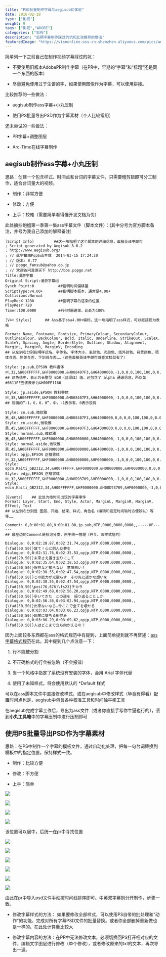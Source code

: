 ```yaml
---
title: "PSD批量制作字母与aegisub初体验"
date: 2018-02-18
type: ["影视"]
weight: 9
tags: ["影视","ADOBE"]
categories: ["影视"]
description: "后期字幕制作踩过的坑和比较推荐的做法"
featuredImage: "https://visnonline.oss-cn-shenzhen.aliyuncs.com/pics/aegisub/aegisub.png"
---
```

简单列一下之前自己在制作视频字幕踩过的坑：

- 不要使用旧版本AdobePR制作字幕（在PR中，早期的“字幕”和“标题”还是同一个东西的版本）

- 尽量避免使用过于生僻的字，如果使用图像作为字幕，可以使用拼接。

比较推荐的一些做法：

- aegisub制作ass字幕+小丸压制

- 使用PS批量导出PSD作为字幕素材（个人比较常用）

还未尝试的一些做法：

- PR字幕+调整图层

- Arc-Time在线字幕制作

## aegisub制作ass字幕+小丸压制

思路：创建一个包含样式、时间点和台词的字幕文件，只需要粗剪辑即可分工制作，适合台词量大的视频。

- 制作：非常方便

- 修改：方便

- 上手：较难（需要简单看得懂开发文档为优）

此处摘抄炮姐第一季第一集ass字幕文件（脚本文件）：(其中分号为官方脚本备注，井号为我自己添加的解释备注)
```ass
[Script Info]         ##这一块指明了这个脚本的详细信息，直接英译中即可
; Script generated by Aegisub 3.0.2
; http://www.aegisub.org/
; // 此字幕由PopSub生成  2014-03-15 17:24:20
; // 版本: 0.77
; // popgo_fansub@yahoo.co.jp
; // 欢迎访问漫游天下 http://bbs.popgo.net
Title:漫游字幕
Original Script:漫游字幕组
Synch Point:0           ##指明时间偏移量
ScriptType:v4.00+       ##指明脚本版本，通常是4.00+
Collisions:Normal
PlayResX:1280           ##指明字幕的渲染的位置
PlayResY:720
Timer:100.0000          ##计时器速率，此处为100%

[V4+ Styles]      ## Ass基于ssa4.00+编码，这一块指明了ass样式，可以直接视为表格

Format: Name, Fontname, Fontsize, PrimaryColour, SecondaryColour, OutlineColour, BackColour, Bold, Italic, Underline, StrikeOut, ScaleX, ScaleY, Spacing, Angle, BorderStyle, Outline, Shadow, Alignment, MarginL, MarginR, MarginV, Encoding
## 从左到右分别指明样式名、字体名、字体大小、主颜色、次颜色、线外颜色、背景颜色、粗体与否、斜体与否、下划线与否……（这些直接英译中即可或查文档就有了）

Style: jp.sub,EPSON 教科書体Ｍ,32,&H00FFFFFF,&HF0000000,&H008407F3,&H64000000,-1,0,0,0,100,100,0,0.00,1,2,1,2,10,10,10,128
## 颜色值中，表示为长整型 BGR（蓝绿红）值，还包含了 alpha 通道信息，所以如#6611FF应该表示为&H00FF1166

Style: jp.aside,EPSON 教科書体Ｍ,35,&H00FFFFFF,&HF0000000,&H008407F3,&H64000000,-1,0,0,0,100,100,0,0.00,1,2,0,8,30,30,10,128
## 后面的“-1，0，0，0”，中，-1表示有，0表示没有

Style: cn.sub,微软雅黑,48,&H00FFFFFF,&HF0000000,&H008407F3,&H64000000,0,0,0,0,100,100,0,0.00,1,2,1,2,30,30,10,134
Style: cn.aside,微软雅黑,45,&H00FFFFFF,&HF0000000,&H008407F3,&H64000000,0,0,0,0,100,100,0,0.00,1,2,0,8,30,30,10,134
Style: normal.sub,微软雅黑,45,&H00FFFFFF,&HF0000000,&H00000000,&H64000000,-1,0,0,0,100,100,0,0.00,1,1,0,2,30,30,10,134
Style: normal.aside,微软雅黑,45,&H00FFFFFF,&HF0000000,&H00000000,&H64000000,-1,0,0,0,100,100,0,0.00,1,1,0,8,30,30,10,134
Style: opjp,EPSON 正楷書体Ｍ,32,&H00FFFFFF,&HF0000000,&H00000000,&HF0000000,-1,0,0,0,100,100,0,0.00,1,3,0,1,15,15,10,128
Style: opcn,Kaiti_GB2312,34,&H00FFFFFF,&HF0000000,&H00000000,&HF0000000,0,0,0,0,100,100,0,0.00,1,3,0,9,15,15,10,1
Style: edjp,EPSON 正楷書体Ｍ,32,&H00FFFFFF,&HF0000000,&H00D93709,&HF0000000,-1,0,0,0,100,100,0,0.00,1,3,0,1,15,15,10,128
Style: edcn,Kaiti_GB2312,34,&H00FFFFFF,&HF0000000,&H00D93709,&HF0000000,-1,0,0,0,100,100,0,0.00,1,3,0,9,15,15,10,1

[Events]    ## 此处为按时间出现的字幕事件
Format: Layer, Start, End, Style, Actor, MarginL, MarginR, MarginV, Effect, Text
## 从左到右分别是 图层、开始、结束、样式、角色名（编辑和设定时间轴时方便辨认）等等……

Comment: 0,0:00:01.80,0:00:01.80,jp.sub,NTP,0000,0000,0000,,-----OP------
## 最左边的Comment是标记分类，用于统一管理（开关、改样式啥的）

Dialogue: 0,0:02:28.87,0:02:31.74,opjp,NTP,0000,0000,0000,,{\fad(50,50)}放て！心に刻んだ夢を
Dialogue: 0,0:02:31.76,0:02:35.53,opjp,NTP,0000,0000,0000,,{\fad(20,50)}未来さえ置き去りにして
Dialogue: 0,0:02:35.64,0:02:38.53,opjp,NTP,0000,0000,0000,,{\fad(50,50)}限界など知らない　意味無い！
Dialogue: 0,0:02:38.55,0:02:47.54,opjp,NTP,0000,0000,0000,,{\fad(50,50)}この能力が光散らす　その先に遥かな想いを
Dialogue: 0,0:02:38.55,0:02:47.54,opjp,NTP,0000,0000,0000,,{\fad(50,50)\pos(76,676)\fs23}チカラ
Dialogue: 0,0:02:49.69,0:02:56.20,opjp,NTP,0000,0000,0000,,{\fad(50,50)}歩いてきた　この道を　振り返ることしか
Dialogue: 0,0:02:56.36,0:03:02.94,opjp,NTP,0000,0000,0000,,{\fad(50,50)}出来ないなら…今ここで全てを壊せる
Dialogue: 0,0:03:03.04,0:03:06.23,opjp,NTP,0000,0000,0000,,{\fad(50,50)}暗闇に堕ちる街並み
Dialogue: 0,0:03:06.29,0:03:09.62,opjp,NTP,0000,0000,0000,,{\fad(50,50)}人はどこまで立ち向かえるの？
```

因为上面较多东西都在ass的格式规范中有提到，上面简单提到就不再赘述：[ass字幕格式规范](https://github.com/weizhenye/ASS/wiki/ASS-%E5%AD%97%E5%B9%95%E6%A0%BC%E5%BC%8F%E8%A7%84%E8%8C%83)在此。其中提到几个点注意一下：

1. 行不能被分割

2. 不正确格式的行会被忽略（不会报错）

3. 当一个风格中指定了系统没有安装的字体，会用 Arial 字体代替

4. 使用了未知样式，将会使用默认的 \*Default 样式

可以在ass脚本文件中直接修改样式，或在aegisub中修改样式（毕竟有得看）配置时间点也是，aegisub中包含各种校准工具和时间轴平移工具

在aegisub完成字幕工作后，导出为ass文件（或者你直接手写你牛逼也行的），丢到**小丸工具箱**中的字幕压制中进行压制即可

## 使用PS批量导出PSD作为字幕素材

思路：在PS中制作一个字幕的模板文件，通过自动化处理，把每一句台词替换到模板中的指定位置，保持样式一致。

- 制作：比较方便

- 修改：不方便

- 上手：简单

![](https://visnonline.oss-cn-shenzhen.aliyuncs.com/pics/aegisub/zimu1.png)

![](https://visnonline.oss-cn-shenzhen.aliyuncs.com/pics/aegisub/zimu2.png)

![](https://visnonline.oss-cn-shenzhen.aliyuncs.com/pics/aegisub/zimu3.png)

![](https://visnonline.oss-cn-shenzhen.aliyuncs.com/pics/aegisub/zimu4.png)

该位置可以居中，后统一在pr中寻找位置

![](https://visnonline.oss-cn-shenzhen.aliyuncs.com/pics/aegisub/zimu5.png)

![](https://visnonline.oss-cn-shenzhen.aliyuncs.com/pics/aegisub/zimu6.png)

![](https://visnonline.oss-cn-shenzhen.aliyuncs.com/pics/aegisub/zimu7.png)

![](https://visnonline.oss-cn-shenzhen.aliyuncs.com/pics/aegisub/zimu8.png)

![](https://visnonline.oss-cn-shenzhen.aliyuncs.com/pics/aegisub/zimu9.png)

![](https://visnonline.oss-cn-shenzhen.aliyuncs.com/pics/aegisub/zimu10.png)

由此在pr中导入psd文件手动按时间线排序即可。中英双字幕则分开制作，步骤一致。

- 修改字幕样式的方法：
如果要修改全部样式，可以使用PS自带的批处理和“动作”的功能，完成对所有字幕PSD文件的批量替换。或者你全部删掉重新做也是一样的。在此处计算量比较大

- 修改字幕内容的方法：在PR中无法修改文本，必须切换回PS打开相对应的文件，编辑文字图层进行修改（单个修改），或者修改原来的txt的文本，再次导出一遍。
